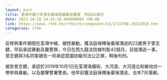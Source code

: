 ```yaml
---
layout: post
title: 荃灣中槍少年曾志健承認暴動及襲警　判囚42個月
date: 2023-10-18 14:43:16.000000000 +08:00
link: https://news.rthk.hk/rthk/ch/component/k2/1723708-20231018.htm
categories: rthk
---
```


反修例事件期間在荃灣中槍、被控暴動，獲法庭保釋後棄保潛逃的22歲男子曾志健，早前承認暴動及襲警罪，今日在西九龍法院被判監42個月，另就潛逃一事，曾志健與3名同案被告一同承認意圖妨礙司法公正罪，稍後判刑。

被告曾志健，承認於2019年10月1日在荃灣海壩街、大河道、大河道北和鱟地坊一帶參與暴動，以及襲擊警署警長。他早前獲法庭保釋後棄保潛逃，去年7月落網。
